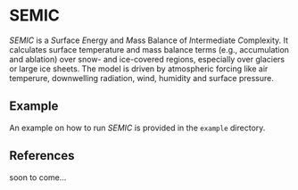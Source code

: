 SEMIC
=====

*SEMIC* is a *S*urface *E*nergy and *M*ass Balance of *I*ntermediate *C*omplexity.
It calculates surface temperature and mass balance terms (e.g., accumulation and ablation) over snow- and ice-covered regions, especially over glaciers or large ice sheets.
The model is driven by atmospheric forcing like air temperure, downwelling radiation, wind, humidity and surface pressure.

Example
-------

An example on how to run *SEMIC* is provided in the `example` directory.


References
----------

soon to come...
